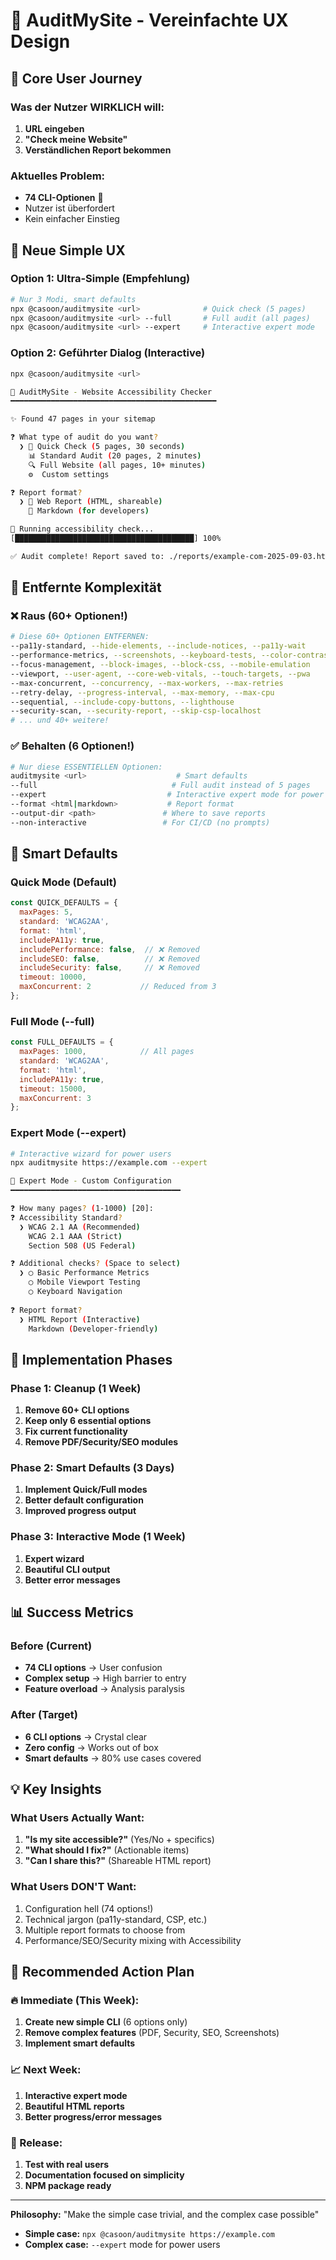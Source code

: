 # 🎨 AuditMySite - Vereinfachte UX Design

## 🎯 Core User Journey

### Was der Nutzer WIRKLICH will:
1. **URL eingeben**
2. **"Check meine Website"**
3. **Verständlichen Report bekommen**

### Aktuelles Problem:
- **74 CLI-Optionen** 🤯
- Nutzer ist überfordert
- Kein einfacher Einstieg

## 🚀 Neue Simple UX

### Option 1: Ultra-Simple (Empfehlung)
```bash
# Nur 3 Modi, smart defaults
npx @casoon/auditmysite <url>              # Quick check (5 pages)
npx @casoon/auditmysite <url> --full       # Full audit (all pages)
npx @casoon/auditmysite <url> --expert     # Interactive expert mode
```

### Option 2: Geführter Dialog (Interactive)
```bash
npx @casoon/auditmysite <url>

🚀 AuditMySite - Website Accessibility Checker
━━━━━━━━━━━━━━━━━━━━━━━━━━━━━━━━━━━━━━━━━━━━━━

✨ Found 47 pages in your sitemap

❓ What type of audit do you want?
  ❯ 🚀 Quick Check (5 pages, 30 seconds)
    📊 Standard Audit (20 pages, 2 minutes)  
    🔍 Full Website (all pages, 10+ minutes)
    ⚙️  Custom settings

❓ Report format?
  ❯ 📄 Web Report (HTML, shareable)
    📝 Markdown (for developers)

🎯 Running accessibility check...
[████████████████████████████████████████] 100%

✅ Audit complete! Report saved to: ./reports/example-com-2025-09-03.html
```

## 🧹 Entfernte Komplexität

### ❌ Raus (60+ Optionen!)
```bash
# Diese 60+ Optionen ENTFERNEN:
--pa11y-standard, --hide-elements, --include-notices, --pa11y-wait
--performance-metrics, --screenshots, --keyboard-tests, --color-contrast
--focus-management, --block-images, --block-css, --mobile-emulation
--viewport, --user-agent, --core-web-vitals, --touch-targets, --pwa
--max-concurrent, --concurrency, --max-workers, --max-retries
--retry-delay, --progress-interval, --max-memory, --max-cpu
--sequential, --include-copy-buttons, --lighthouse
--security-scan, --security-report, --skip-csp-localhost
# ... und 40+ weitere!
```

### ✅ Behalten (6 Optionen!)
```bash
# Nur diese ESSENTIELLEN Optionen:
auditmysite <url>                    # Smart defaults
--full                              # Full audit instead of 5 pages
--expert                           # Interactive expert mode for power users
--format <html|markdown>           # Report format
--output-dir <path>               # Where to save reports
--non-interactive                 # For CI/CD (no prompts)
```

## 🎨 Smart Defaults

### Quick Mode (Default)
```javascript
const QUICK_DEFAULTS = {
  maxPages: 5,
  standard: 'WCAG2AA',
  format: 'html',
  includePA11y: true,
  includePerformance: false,  // ❌ Removed
  includeSEO: false,          // ❌ Removed  
  includeSecurity: false,     // ❌ Removed
  timeout: 10000,
  maxConcurrent: 2           // Reduced from 3
};
```

### Full Mode (--full)
```javascript
const FULL_DEFAULTS = {
  maxPages: 1000,            // All pages
  standard: 'WCAG2AA',
  format: 'html',
  includePA11y: true,
  timeout: 15000,
  maxConcurrent: 3
};
```

### Expert Mode (--expert)
```bash
# Interactive wizard for power users
npx auditmysite https://example.com --expert

🔧 Expert Mode - Custom Configuration
━━━━━━━━━━━━━━━━━━━━━━━━━━━━━━━━━━━━━━

❓ How many pages? (1-1000) [20]: 
❓ Accessibility Standard?
  ❯ WCAG 2.1 AA (Recommended)
    WCAG 2.1 AAA (Strict)
    Section 508 (US Federal)

❓ Additional checks? (Space to select)
  ❯ ◯ Basic Performance Metrics
    ◯ Mobile Viewport Testing
    ◯ Keyboard Navigation
    
❓ Report format?
  ❯ HTML Report (Interactive)
    Markdown (Developer-friendly)
```

## 🚦 Implementation Phases

### Phase 1: Cleanup (1 Week)
1. **Remove 60+ CLI options**
2. **Keep only 6 essential options**
3. **Fix current functionality**
4. **Remove PDF/Security/SEO modules**

### Phase 2: Smart Defaults (3 Days)  
1. **Implement Quick/Full modes**
2. **Better default configuration**
3. **Improved progress output**

### Phase 3: Interactive Mode (1 Week)
1. **Expert wizard**
2. **Beautiful CLI output**
3. **Better error messages**

## 📊 Success Metrics

### Before (Current)
- **74 CLI options** → User confusion
- **Complex setup** → High barrier to entry
- **Feature overload** → Analysis paralysis

### After (Target)
- **6 CLI options** → Crystal clear
- **Zero config** → Works out of box
- **Smart defaults** → 80% use cases covered

## 💡 Key Insights

### What Users Actually Want:
1. **"Is my site accessible?"** (Yes/No + specifics)
2. **"What should I fix?"** (Actionable items)
3. **"Can I share this?"** (Shareable HTML report)

### What Users DON'T Want:
1. Configuration hell (74 options!)
2. Technical jargon (pa11y-standard, CSP, etc.)
3. Multiple report formats to choose from
4. Performance/SEO/Security mixing with Accessibility

## 🎯 Recommended Action Plan

### 🔥 Immediate (This Week):
1. **Create new simple CLI** (6 options only)
2. **Remove complex features** (PDF, Security, SEO, Screenshots)
3. **Implement smart defaults**

### 📈 Next Week:
1. **Interactive expert mode**
2. **Beautiful HTML reports**
3. **Better progress/error messages**

### 🚀 Release:
1. **Test with real users**
2. **Documentation focused on simplicity**
3. **NPM package ready**

---

**Philosophy:** "Make the simple case trivial, and the complex case possible"
- **Simple case:** `npx @casoon/auditmysite https://example.com` 
- **Complex case:** `--expert` mode for power users
